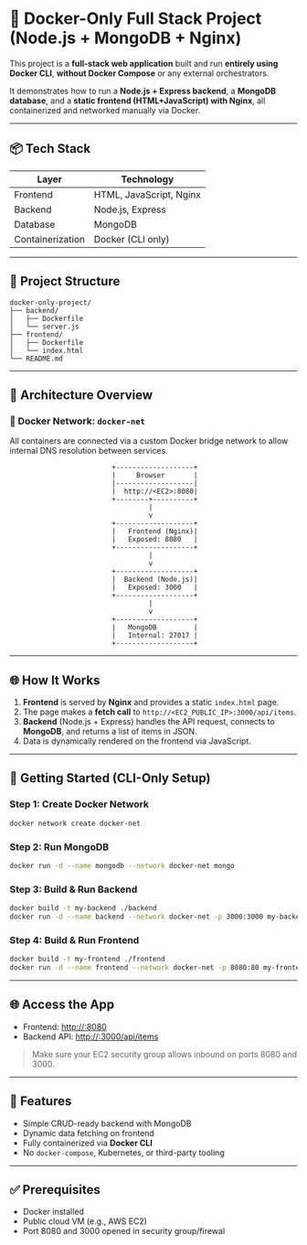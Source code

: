 
# 🚀 Docker-Only Full Stack Project (Node.js + MongoDB + Nginx)

This project is a **full-stack web application** built and run **entirely using Docker CLI**, **without Docker Compose** or any external orchestrators.

It demonstrates how to run a **Node.js + Express backend**, a **MongoDB database**, and a **static frontend (HTML+JavaScript) with Nginx**, all containerized and networked manually via Docker.

---

## 📦 Tech Stack

| Layer            | Technology              |
| ---------------- | ----------------------- |
| Frontend         | HTML, JavaScript, Nginx |
| Backend          | Node.js, Express        |
| Database         | MongoDB                 |
| Containerization | Docker (CLI only)       |

---

## 🧱 Project Structure

```
docker-only-project/
├── backend/
│   ├── Dockerfile
│   └── server.js
├── frontend/
│   ├── Dockerfile
│   └── index.html
└── README.md
```

---

## 🔧 Architecture Overview

### 🔗 Docker Network: `docker-net`

All containers are connected via a custom Docker bridge network to allow internal DNS resolution between services.

```
                         +-------------------+
                         |     Browser       |
                         |-------------------|
                         |  http://<EC2>:8080|
                         +--------+----------+
                                  |
                                  v
                         +-------------------+
                         |   Frontend (Nginx)|
                         |   Exposed: 8080   |
                         +-------------------+
                                  |
                                  v
                         +-------------------+
                         |  Backend (Node.js)|
                         |   Exposed: 3000   |
                         +-------------------+
                                  |
                                  v
                         +-------------------+
                         |   MongoDB         |
                         |   Internal: 27017 |
                         +-------------------+
```

---

## 🌐 How It Works

1. **Frontend** is served by **Nginx** and provides a static `index.html` page.
2. The page makes a **fetch call** to `http://<EC2_PUBLIC_IP>:3000/api/items`.
3. **Backend** (Node.js + Express) handles the API request, connects to **MongoDB**, and returns a list of items in JSON.
4. Data is dynamically rendered on the frontend via JavaScript.

---

## 🚀 Getting Started (CLI-Only Setup)

### Step 1: Create Docker Network

```bash
docker network create docker-net
```

### Step 2: Run MongoDB

```bash
docker run -d --name mongodb --network docker-net mongo
```

### Step 3: Build & Run Backend

```bash
docker build -t my-backend ./backend
docker run -d --name backend --network docker-net -p 3000:3000 my-backend
```

### Step 4: Build & Run Frontend

```bash
docker build -t my-frontend ./frontend
docker run -d --name frontend --network docker-net -p 8080:80 my-frontend
```

---

## 🌐 Access the App

* Frontend: [http://<your-ec2-ip>:8080](http://<your-ec2-ip>:8080)
* Backend API: [http://<your-ec2-ip>:3000/api/items](http://<your-ec2-ip>:3000/api/items)

> Make sure your EC2 security group allows inbound on ports 8080 and 3000.

---

## 📄 Features

* Simple CRUD-ready backend with MongoDB
* Dynamic data fetching on frontend
* Fully containerized via **Docker CLI**
* No `docker-compose`, Kubernetes, or third-party tooling

---

## ✅ Prerequisites

* Docker installed
* Public cloud VM (e.g., AWS EC2)
* Port 8080 and 3000 opened in security group/firewal



